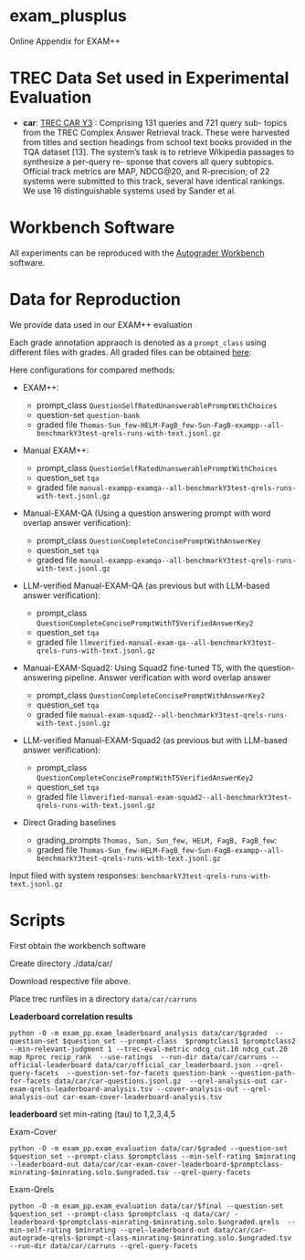 # exam_plusplus
Online Appendix for EXAM++


# TREC  Data Set used in Experimental Evaluation

- **car**: [TREC CAR Y3](http://trec-car.cs.unh.edu/datareleases/) : Comprising 131 queries and 721 query sub-
topics from the TREC Complex Answer Retrieval track. These
were harvested from titles and section headings from school
text books provided in the TQA dataset [13]. The system’s task
is to retrieve Wikipedia passages to synthesize a per-query re-
sponse that covers all query subtopics. Official track metrics
are MAP, NDCG@20, and R-precision; of 22 systems were
submitted to this track, several have identical rankings. We
use 16 distinguishable systems used by Sander et al.



# Workbench Software

All experiments can be reproduced with the [Autograder Workbench](https://github.com/TREMA-UNH/autograding-workbench)  software.




# Data for Reproduction


We provide data used in our EXAM++ evaluation


Each grade annotation appraoch is denoted as a `prompt_class` using different files with grades. All graded files can be obtained [here](https://www.cs.unh.edu/~dietz/EXAMpp/): 

Here configurations for compared methods:

* EXAM++: 
    * prompt_class `QuestionSelfRatedUnanswerablePromptWithChoices`
    * question-set `question-bank`
    * graded file `Thomas-Sun_few-HELM-FagB_few-Sun-FagB-exampp--all-benchmarkY3test-qrels-runs-with-text.jsonl.gz`

* Manual EXAM++: 
    * prompt_class `QuestionSelfRatedUnanswerablePromptWithChoices`
    * question_set `tqa`
    * graded file `manual-exampp-examqa--all-benchmarkY3test-qrels-runs-with-text.jsonl.gz`

* Manual-EXAM-QA (Using a question answering prompt with word overlap answer verification):
    * prompt_class `QuestionCompleteConcisePromptWithAnswerKey`
    * question_set `tqa`
    * graded file `manual-exampp-examqa--all-benchmarkY3test-qrels-runs-with-text.jsonl.gz`

* LLM-verified Manual-EXAM-QA (as previous but with LLM-based answer verification):
    * prompt_class `QuestionCompleteConcisePromptWithT5VerifiedAnswerKey2`
    * question_set `tqa`
    * graded file `llmverified-manual-exam-qa--all-benchmarkY3test-qrels-runs-with-text.jsonl.gz`

* Manual-EXAM-Squad2: Using Squad2 fine-tuned T5, with the question-answering pipeline. Answer verification with word overlap answer 
    * prompt_class `QuestionCompleteConcisePromptWithAnswerKey2`
    * question_set `tqa`
    * graded file `manual-exam-squad2--all-benchmarkY3test-qrels-runs-with-text.jsonl.gz`
    
* LLM-verified Manual-EXAM-Squad2 (as previous but with LLM-based answer verification): 
    * prompt_class `QuestionCompleteConcisePromptWithT5VerifiedAnswerKey2`
    * question_set `tqa`
    * graded file `llmverified-manual-exam-squad2--all-benchmarkY3test-qrels-runs-with-text.jsonl.gz`


* Direct Grading baselines 
    * grading_prompts `Thomas, Sun, Sun_few, HELM, FagB, FagB_few`:
    * graded file `Thomas-Sun_few-HELM-FagB_few-Sun-FagB-exampp--all-benchmarkY3test-qrels-runs-with-text.jsonl.gz`

    
    
Input filed with system responses: `benchmarkY3test-qrels-runs-with-text.jsonl.gz`



# Scripts

First obtain the workbench software

Create directory ./data/car/

Download respective file above.

Place trec runfiles in a directory `data/car/carruns`

**Leaderboard correlation results**


    python -O -m exam_pp.exam_leaderboard_analysis data/car/$graded  --question-set $question_set --prompt-class  $promptclass1 $promptclass2 --min-relevant-judgment 1 --trec-eval-metric ndcg_cut.10 ndcg_cut.20 map Rprec recip_rank  --use-ratings  --run-dir data/car/carruns --official-leaderboard data/car/official_car_leaderboard.json --qrel-query-facets  --question-set-for-facets question-bank --question-path-for-facets data/car/car-questions.jsonl.gz  --qrel-analysis-out car-exam-qrels-leaderboard-analysis.tsv --cover-analysis-out --qrel-analysis-out car-exam-cover-leaderboard-analysis.tsv


**leaderboard**
set min-rating (tau) to 1,2,3,4,5 


Exam-Cover

    python -O -m exam_pp.exam_evaluation data/car/$graded --question-set $question_set --prompt-class $promptclass --min-self-rating $minrating --leaderboard-out data/car/car-exam-cover-leaderboard-$promptclass-minrating-$minrating.solo.$ungraded.tsv --qrel-query-facets

                
Exam-Qrels

    python -O -m exam_pp.exam_evaluation data/car/$final --question-set $question_set --prompt-class $promptclass -q data/car/ -leaderboard-$promptclass-minrating-$minrating.solo.$ungraded.qrels  --min-self-rating $minrating --qrel-leaderboard-out data/car/car-autograde-qrels-$prompt-class-minrating-$minrating.solo.$ungraded.tsv --run-dir data/car/carruns --qrel-query-facets
        

    
    
<!-- Please see folder [scripts](scripts) for detailed bash scripts for reproducing results in this paper for each dataset.-->
